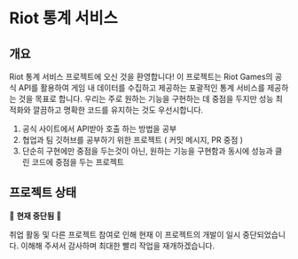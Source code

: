 # Riot 통계 서비스

## 개요

Riot 통계 서비스 프로젝트에 오신 것을 환영합니다! 이 프로젝트는 Riot Games의 공식 API를 활용하여 게임 내 데이터를 수집하고 제공하는 포괄적인 통계 서비스를 제공하는 것을 목표로 합니다. 우리는 주로 원하는 기능을 구현하는 데 중점을 두지만 성능 최적화와 깔끔하고 명확한 코드를 유지하는 것도 우선시합니다.

1. 공식 사이트에서 API받아 호출 하는 방법을 공부
2. 협업과 팀 깃허브를 공부하기 위한 프로젝트 ( 커밋 메시지, PR 중점 )
3. 단순히 구현에만 중점을 두는것이 아닌, 원하는 기능을 구현함과 동시에 성능과 클린 코드에 중점을 두는 프로젝트

## 프로젝트 상태

🚧 **현재 중단됨** 🚧

취업 활동 및 다른 프로젝트 참여로 인해 현재 이 프로젝트의 개발이 일시 중단되었습니다. 이해해 주셔서 감사하며 최대한 빨리 작업을 재개하겠습니다.

